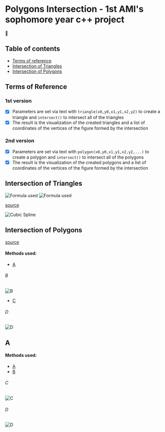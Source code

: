 # Polygons Intersection - 1st AMI's sophomore year c++ project 
:robot:
## Table of contents
* [Terms of reference](#terms-of-reference)
* [Intersection of Triangles](#intersection-of-triangles)
* [Intersection of Polygons](#intersection-of-polygons)

## Terms of Reference
### 1st version
- [x] Parameters are set via text with ```triangle(x0,y0,x1,y1,x2,y2)``` to create a triangle and ```intersect()``` to intersect all of the triangles
- [x] The result is the visualization of the created triangles and a list of coordinates of the vertices of the figure formed by the intersection
### 2nd version
- [x] Parameters are set via text with ```polygon(x0,y0,x1,y1,x2,y2,...)``` to create a polygon and ```intersect()``` to intersect all of the polygons
- [x] The result is the visualization of the created polygons and a list of coordinates of the vertices of the figure formed by the intersection

## Intersection of Triangles

![Formula used](https://.png)
![Formula used](https://.png)

[source](http://)


![Cubic Spline](https://.png)
	
## Intersection of Polygons

[source](https://) 


#### Methods used:
* [A](https://)
###### B
![B](https://.png)
* [C](https://)
###### D
![D](https://.png)

## A

#### Methods used:
* [A](https://)
* [B](https://.pdf)
###### C
![C](https://.png)
###### D
![D](https://.png)
